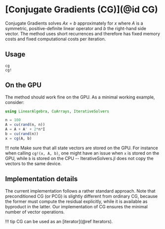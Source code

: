 # [Conjugate Gradients (CG)](@id CG)

Conjugate Gradients solves $Ax = b$ approximately for $x$ where $A$ is a symmetric, positive-definite linear operator and $b$ the right-hand side vector. The method uses short recurrences and therefore has fixed memory costs and fixed computational costs per iteration.

## Usage

```@docs
cg
cg!
```

## On the GPU

The method should work fine on the GPU. As a minimal working example, consider:

```julia
using LinearAlgebra, CuArrays, IterativeSolvers

n = 100
A = cu(rand(n, n))
A = A + A' + 2*n*I
b = cu(rand(n))
x = cg(A, b)
```

!!! note
    Make sure that all state vectors are stored on the GPU. For instance when calling `cg!(x, A, b)`, one might have an issue when `x` is stored on the GPU, while `b` is stored on the CPU -- IterativeSolvers.jl does not copy the vectors to the same device.


## Implementation details

The current implementation follows a rather standard approach. Note that preconditioned CG (or PCG) is slightly different from ordinary CG, because the former must compute the residual explicitly, while it is available as byproduct in the latter. Our implementation of CG ensures the minimal number of vector operations.

!!! tip
    CG can be used as an [iterator](@ref Iterators).